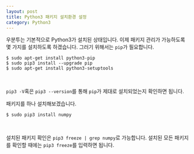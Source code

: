 ```yaml
---
layout: post
title: Python3 패키지 설치환경 설정
category: Python3
---
```


우분투는 기본적으로 Python3가 설치된 상태입니다. 이제 패키지 관리가 가능하도록 몇 가지를 설치하도록 하겠습니다. 그러기 위해서는 `pip`가 필요합니다.  

```
$ sudo apt-get install python3-pip
$ sudo pip3 install --upgrade pip
$ sudo apt-get install python3-setuptools
```

<br>

`pip3 -V`혹은 `pip3 --version`를 통해 `pip`가 제대로 설치되었는지 확인하면 됩니다.  

패키지를 하나 설치해보겠습니다.  
```
$ sudo pip3 install numpy
```

<br>

설치된 패키지 확인은 `pip3 freeze | grep numpy`로 가능합니다. 설치된 모든 패키지를 확인할 때에는 `pip3 freeze`를 입력하면 됩니다.
